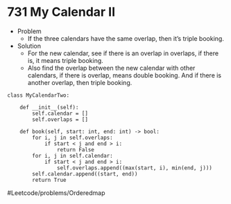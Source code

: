 # 731 My Calendar II
* Problem
	* If the three calendars have the same overlap, then it’s triple booking.
* Solution
	* For the new calendar, see if there is an overlap in overlaps, if there is, it means triple booking.
	* Also find the overlap between the new calendar with other calendars, if there is overlap, means double booking. And if there is another overlap, then triple booking.
```
class MyCalendarTwo:

    def __init__(self):
        self.calendar = []
        self.overlaps = []

    def book(self, start: int, end: int) -> bool:
        for i, j in self.overlaps:
            if start < j and end > i:
                return False
        for i, j in self.calendar:
            if start < j and end > i:
                self.overlaps.append((max(start, i), min(end, j)))
        self.calendar.append((start, end))
        return True
```
#Leetcode/problems/Orderedmap 